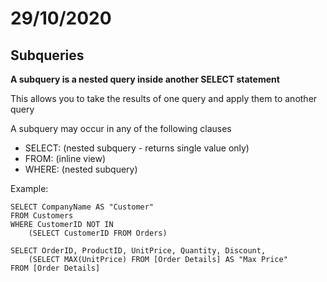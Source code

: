 # 29/10/2020

## Subqueries

**A subquery is a nested query inside another SELECT statement**

This allows you to take the results of one query and apply them to another query

A subquery may occur in any of the following clauses
- SELECT: (nested subquery - returns single value only)
- FROM: (inline view) 
- WHERE: (nested subquery)

Example:
```
SELECT CompanyName AS "Customer"
FROM Customers
WHERE CustomerID NOT IN 
	(SELECT CustomerID FROM Orders)
```

```
SELECT OrderID, ProductID, UnitPrice, Quantity, Discount,
	(SELECT MAX(UnitPrice) FROM [Order Details] AS "Max Price"
FROM [Order Details]
